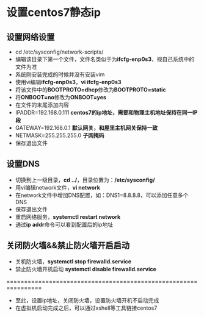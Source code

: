 # 设置centos7静态ip

## 设置网络设置
* cd /etc/sysconfig/network-scripts/
* 编辑该目录下第一个文件，文件名类似于为**ifcfg-enp0s3**，视自己系统中的文件为准
* 系统刚安装完成的时候并没有安装vim
* 使用vi编辑**ifcfg-enp0s3**，**vi ifcfg-enp0s3**
* 将该文件中的**BOOTPROTO=dhcp**修改为**BOOTPROTO=static**
* 将**ONBOOT=no**修改为**ONBOOT=yes**
* 在文件的末尾添加内容
* IPADDR=192.168.0.111 **centos7的ip地址，需要和物理主机地址保持在同一IP段**
* GATEWAY=192.168.0.1 **默认网关，和屋里主机网关保持一致**
* NETMASK=255.255.255.0 **子网掩码**
* 保存退出文件

## 设置DNS

* 切换到上一级目录，**cd ../**，目录位置为：**/etc/sysconfig/**
* 用vi编辑network文件，**vi network**
* 在network文件中增加DNS配置，如：DNS1=8.8.8.8，可以添加任意多个DNS
* 保存退出文件
* 重启网络服务，**systemctl restart network**
* 通过**ip addr**命令可以看到配置后的ip地址

## 关闭防火墙&&禁止防火墙开启启动
* 关机防火墙，**systemctl stop firewalld.service**
* 禁止防火墙开机启动 **systemctl disable firewalld.service**

================================================================
* 至此，设置ip地址，关闭防火墙，设置防火墙开机不启动完成
* 在虚拟机启动完成之后，可以通过xshell等工具链接centos7
